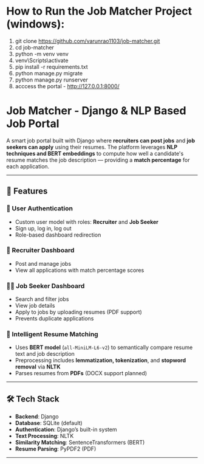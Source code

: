  # How to Run the Job Matcher Project (windows):
   1. git clone https://github.com/varunrao1103/job-matcher.git
   2. cd job-matcher
   3. python -m venv venv 
   4. venv\Scripts\activate
   5. pip install -r requirements.txt
   6. python manage.py migrate
   7. python manage.py runserver
   8. acccess the portal - http://127.0.0.1:8000/

# Job Matcher - Django & NLP Based Job Portal

A smart job portal built with Django where **recruiters can post jobs** and **job seekers can apply** using their resumes.
The platform leverages **NLP techniques and BERT embeddings** to compute how well a candidate's resume matches the job description —
providing a **match percentage** for each application.

---


## 🚀 Features

### 👤 User Authentication
- Custom user model with roles: **Recruiter** and **Job Seeker**
- Sign up, log in, log out
- Role-based dashboard redirection

### 💼 Recruiter Dashboard
- Post and manage jobs
- View all applications with match percentage scores

### 🧑‍💻 Job Seeker Dashboard
- Search and filter jobs
- View job details
- Apply to jobs by uploading resumes (PDF support)
- Prevents duplicate applications

### 🧠 Intelligent Resume Matching
- Uses **BERT model** (`all-MiniLM-L6-v2`) to semantically compare resume text and job description
- Preprocessing includes **lemmatization, tokenization**, and **stopword removal** via **NLTK**
- Parses resumes from **PDFs** (DOCX support planned)

---

## 🛠️ Tech Stack

- **Backend**: Django
- **Database**: SQLite (default)
- **Authentication**: Django’s built-in system
- **Text Processing**: NLTK
- **Similarity Matching**: SentenceTransformers (BERT)
- **Resume Parsing**: PyPDF2 (PDF)

---

